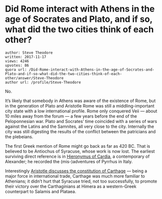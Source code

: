 # Did Rome interact with Athens in the age of Socrates and Plato, and if so, what did the two cities think of each other?

	author: Steve Theodore
	written: 2017-11-17
	views: 4246
	upvotes: 86
	quora url: /Did-Rome-interact-with-Athens-in-the-age-of-Socrates-and-Plato-and-if-so-what-did-the-two-cities-think-of-each-other/answer/Steve-Theodore
	author url: /profile/Steve-Theodore


No.

It’s likely that somebody in Athens was aware of the existence of Rome, but in the generation of Plato and Aristotle Rome was still a middling-important city state with a low international profile. Rome only conquered Veii — about 10 miles away from the forum — a few years before the end of the Peloponnesian war. Plato and Socrates’ time coincided with a series of wars against the Latins and the Samnites, all very close to the city. Internally the city was still digesting the results of the conflict between the patricians and the plebeians.

The first Greek mention of Rome might go back as far as 420 BC. That is believed to be Antiochus of Syracuse, whose work is now lost. The earliest surviving direct reference is in [Hieronymus of Cardia](https://en.wikipedia.org/wiki/Hieronymus_of_Cardia), a contemporary of Alexander; he recorded the (mis-)adventures of Pyrrhus in Italy.

Interestingly [Aristotle discusses the constitution of Carthage](https://www.ancient.eu/article/193/aristotle-on-the-constitution-of-carthage-c-340-bc/) — being a major force in international trade, Carthage was much more familiar to Athenians; it didn’t hurt that Syracuse tried, not too successfully, to promote their victory over the Carthaginians at Himera as a western-Greek counterpart to Salamis and Plataea.

